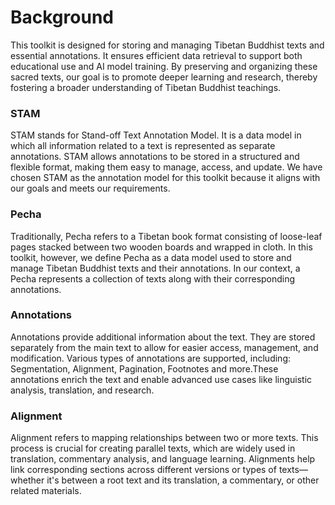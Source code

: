 
# Background 

This toolkit is designed for storing and managing Tibetan Buddhist texts and essential annotations. It ensures efficient data retrieval to support both educational use and AI model training. By preserving and organizing these sacred texts, our goal is to promote deeper learning and research, thereby fostering a broader understanding of Tibetan Buddhist teachings.

### STAM 
STAM stands for Stand-off Text Annotation Model. It is a data model in which all information related to a text is represented as separate annotations. STAM allows annotations to be stored in a structured and flexible format, making them easy to manage, access, and update. We have chosen STAM as the annotation model for this toolkit because it aligns with our goals and meets our requirements.

### Pecha
Traditionally, Pecha refers to a Tibetan book format consisting of loose-leaf pages stacked between two wooden boards and wrapped in cloth. In this toolkit, however, we define Pecha as a data model used to store and manage Tibetan Buddhist texts and their annotations. In our context, a Pecha represents a collection of texts along with their corresponding annotations.

### Annotations 
Annotations provide additional information about the text. They are stored separately from the main text to allow for easier access, management, and modification. Various types of annotations are supported, including: Segmentation, Alignment, Pagination, Footnotes and more.These annotations enrich the text and enable advanced use cases like linguistic analysis, translation, and research.


### Alignment 
Alignment refers to mapping relationships between two or more texts. This process is crucial for creating parallel texts, which are widely used in translation, commentary analysis, and language learning. Alignments help link corresponding sections across different versions or types of texts—whether it's between a root text and its translation, a commentary, or other related materials.

